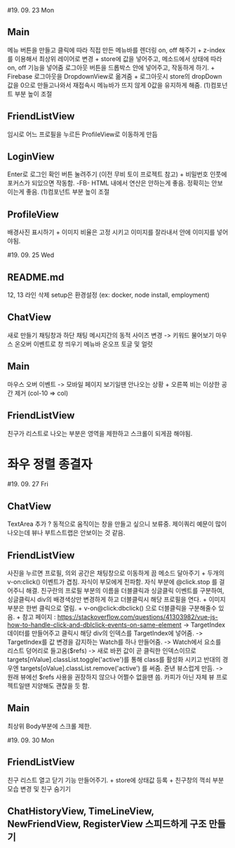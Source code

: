 #19. 09. 23 Mon
## Main
  메뉴 버튼을 만들고 클릭에 따라 직접 만든 메뉴바를 렌더링 on, off 해주기
    + z-index를 이용해서 최상위 레이어로 변경
    + store에 값을 넣어주고, 메소드에서 상태에 따라 on, off 기능을 넣어줌
  로그아웃 버튼을 드롭박스 안에 넣어주고, 작동하게 하기.
    + Firebase 로그아웃을 DropdownView로 옮겨줌
    + 로그아웃시 store의 dropDown 값을 0으로 만들고나와서 재접속시 메뉴바가 뜨지 않게 0값을 유지하게 해줌.
  (1)컴포넌트 부분 높이 조절

## FriendListView
  임시로 어느 프로필을 누르든 ProfileView로 이동하게 만듬

## LoginView
  Enter로 로그인 확인 버튼 눌려주기 (이전 무비 토이 프로젝트 참고)
    + 비밀번호 인풋에 포커스가 되있으면 작동함.
  -FB-
    HTML 내에서 연산은 안하는게 좋음. 정확히는 안보이는게 좋음.
  (1)컴포넌트 부분 높이 조절

## ProfileView
  배경사진 표시하기
    + 이미지 비율은 고정 시키고 이미지를 잘라내서 안에 이미지를 넣어야됨.


#19. 09. 25 Wed
## README.md
  12, 13 라인 삭제
  setup은 환경설정 (ex: docker, node install, employment)

## ChatView
  새로 만들기
  채팅창과 하단 채팅 메시지간의 동적 사이즈 변경 -> 키워드 물어보기
  마우스 온오버 이벤트로 창 띄우기
  메뉴바
  온오프 토글 및 얼럿

## Main
  마우스 오버 이벤트 -> 모바일 페이지 보기일땐 안나오는 상황
    + 오른쪽 비는 이상한 공간 제거 (col-10 => col)

## FriendListView
  친구가 리스트로 나오는 부분은 영역을 제한하고 스크롤이 되게끔 해야됨.

# 좌우 정렬 종결자 #
  

#19. 09. 27 Fri
## ChatView
  TextArea 추가
    ? 동적으로 움직이는 창을 만들고 싶으니 보류중. 제이쿼리 예문이 많이 나오는데 뷰나 부트스트랩은 안보이는 것 같음.

## FriendListView
  사진을 누르면 프로필, 의외 공간은 채팅창으로 이동하게 끔 메소드 달아주기
    + 두개의 v-on:click() 이벤트가 겹침. 자식이 부모에게 전파함. 자식 부분에 @click.stop 를 걸어주니 해결.
  친구란의 프로필 부분의 이름을 더블클릭과 싱글클릭 이벤트를 구분하여, 싱글클릭시 div의 배경색상만 변경하게 하고 더블클릭시 해당 프로필을 연다.
    + 이미지 부분은 한번 클릭으로 열림.
    + v-on@click:dbclick() 으로 더블클릭을 구분해줄수 있음.
    + 참고 페이지 : https://stackoverflow.com/questions/41303982/vue-js-how-to-handle-click-and-dblclick-events-on-same-element
      -> TargetIndex 데이터를 만들어주고 클릭시 해당 div의 인덱스를 TargetIndex에 넣어줌.
      -> TargetIndex를 값 변경을 감지하는 Watch를 하나 만들어줌.
      -> Watch에서 요소를 리스트 덩어리로 들고옴($refs)
      -> 새로 바뀐 값이 곧 클릭한 인덱스이므로 targets[nValue].classList.toggle('active')를 통해 class를 활성화 시키고 반대의 경우엔
        targets[oValue].classList.remove('active') 를 써줌. 쥰낸 뷰스럽게 만듬.
      -> 원래 뷰에선 $refs 사용을 권장하지 않으나 어쩔수 없을땐 씀. 카피가 아닌 자체 뷰 프로젝트일땐 지양해도 괜찮을 듯 함.

## Main
  최상위 Body부분에 스크롤 제한.


#19. 09. 30 Mon

## FriendListView
  친구 리스트 열고 닫기 기능 만들어주기.
    + store에 상태값 등록
    + 친구창의 꺽쇠 부분 모습 변경 및 친구 숨기기

## ChatHistoryView, TimeLineView, NewFriendView, RegisterView 스피드하게 구조 만들기